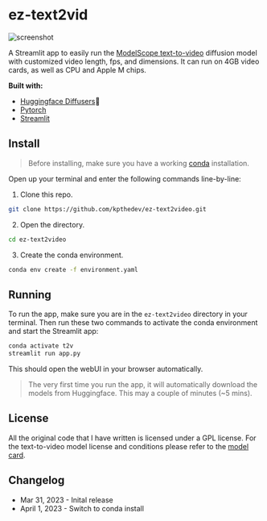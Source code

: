 # ez-text2vid

![screenshot](https://user-images.githubusercontent.com/115115916/229177973-6a5b1a28-38a8-42a1-bf80-1315cc4d806c.png)

A Streamlit app to easily run the [ModelScope text-to-video](https://huggingface.co/damo-vilab/modelscope-damo-text-to-video-synthesis) diffusion model with customized video length, fps, and dimensions. It can run on 4GB video cards, as well as CPU and Apple M chips.

**Built with:**
* [Huggingface Diffusers](https://github.com/huggingface/diffusers)🧨
* [Pytorch](https://github.com/pytorch/pytorch)
* [Streamlit](https://github.com/streamlit/streamlit)

## Install
> Before installing, make sure you have a working [conda](https://conda.io/projects/conda/en/latest/user-guide/install/index.html) installation.

Open up your terminal and enter the following commands line-by-line:

1. Clone this repo.

```bash
git clone https://github.com/kpthedev/ez-text2video.git
```

2. Open the directory.

```bash
cd ez-text2video
```

3. Create the conda environment.

```bash
conda env create -f environment.yaml
```

## Running
To run the app, make sure you are in the `ez-text2video` directory in your terminal. Then run these two commands to activate the conda environment and start the Streamlit app:

```bash
conda activate t2v
streamlit run app.py
```
This should open the webUI in your browser automatically.

> The very first time you run the app, it will automatically download the models from Huggingface. This may a couple of minutes (~5 mins).


## License
All the original code that I have written is licensed under a GPL license. For the text-to-video model license and conditions please refer to the [model card](https://huggingface.co/damo-vilab/modelscope-damo-text-to-video-synthesis).


## Changelog
* Mar 31, 2023 - Inital release
* April 1, 2023 - Switch to conda install
